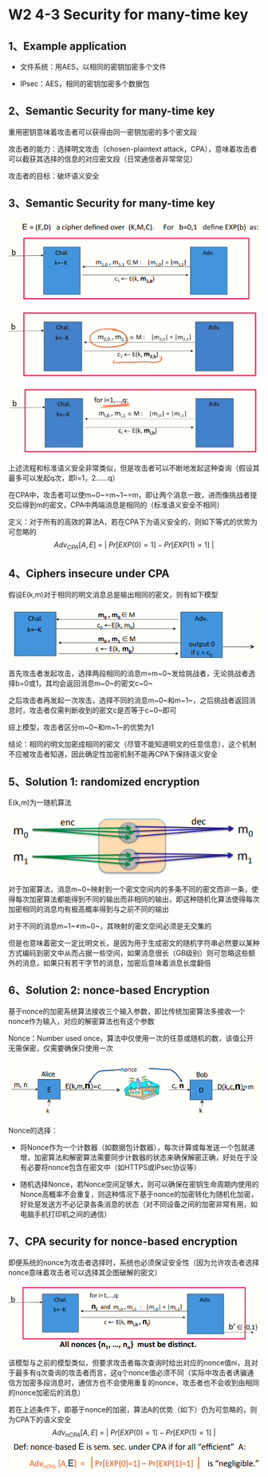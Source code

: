  # W2 4-3 Security for many-time key

## 1、Example application

* 文件系统：用AES，以相同的密钥加密多个文件

* IPsec：AES，相同的密钥加密多个数据包

## 2、Semantic Security for many-time key

重用密钥意味着攻击者可以获得由同一密钥加密的多个密文段

攻击者的能力：选择明文攻击（chosen-plaintext attack，CPA），意味着攻击者可以截获其选择的信息的对应密文段（日常通信者非常常见）

攻击者的目标：破坏语义安全

## 3、Semantic Security for many-time key

![image-20210613095822796](.././images/image-20210613095822796.png)

![image-20210613095830046](.././images/image-20210613095830046.png)

![image-20210613095836723](.././images/image-20210613095836723.png)

上述流程和标准语义安全非常类似，但是攻击者可以不断地发起这种查询（假设其最多可以发起q次，即i=1，2……q）

在CPA中，攻击者可以使m~0~=m~1~=m，即让两个消息一致，进而像挑战者提交后得到m的密文，CPA中两端消息是相同的（标准语义安全不相同）

定义：对于所有的高效的算法A，若在CPA下为语义安全的，则如下等式的优势为可忽略的
$$
Adv_{CPA}[A,E] \ = \ | \   Pr[EXP(0)=1]-Pr[EXP(1)=1]\ |
$$

## 4、Ciphers insecure under CPA

假设E(k,m)对于相同的明文消息总是输出相同的密文，则有如下模型

![image-20210613095948764](.././images/image-20210613095948764.png)

首先攻击者发起攻击，选择两段相同的消息m=m~0~发给挑战者，无论挑战者选择b=0或1，其均会返回消息m~0~的密文c~0~

之后攻击者再发起一次攻击，选择不同的消息m~0~和m~1~，之后挑战者返回消息时，攻击者仅需判断收到的密文c是否等于c~0~即可

综上模型，攻击者区分m~0~和m~1~的优势为1

结论：相同的明文加密成相同的密文（尽管不能知道明文的任意信息），这个机制不应被攻击者知道，因此确定性加密机制不能再CPA下保持语义安全

## 5、Solution 1: randomized encryption

E(k,m)为一随机算法

![image-20210613095955416](.././images/image-20210613095955416.png)

对于加密算法，消息m~0~映射到一个密文空间内的多条不同的密文而非一条，使得每次加密算法都能得到不同的输出而非相同的输出，即这种随机化算法使得每次加密相同的消息均有极高概率得到与之前不同的输出

对于不同的消息m~1~≠m~0~，其映射的密文空间必须是无交集的

但是也意味着密文一定比明文长，是因为用于生成密文的随机字符串必然要以某种方式编码到密文中从而占据一些空间，如果消息很长（GB级别）则可忽略这些额外的消息，如果只有若干字节的消息，加密后意味着消息长度翻倍

## 6、Solution 2: nonce-based Encryption

基于nonce的加密系统算法接收三个输入参数，即比传统加密算法多接收一个nonce作为输入，对应的解密算法也有这个参数

Nonce：Number used once，算法中仅使用一次的任意或随机的数，该值公开无需保密，仅需要确保只使用一次

![image-20210613100002024](.././images/image-20210613100002024.png)

Nonce的选择：

* 将Nonce作为一个计数器（如数据包计数器），每次计算或每发送一个包就递增，加密算法和解密算法需要同步计数器的状态来确保解密正确，好处在于没有必要将nonce包含在密文中（如HTTPS或IPsec协议等）

* 随机选择Nonce，若Nonce空间足够大，则可以确保在密钥生命周期内使用的Nonce高概率不会重复，则这种情况下基于nonce的加密转化为随机化加密，好处是发送方不必记录各条消息的状态（对不同设备之间的加密非常有用，如电脑手机打印机之间的通信）

## 7、CPA security for nonce-based encryption

即便系统的nonce为攻击者选择时，系统也必须保证安全性（因为允许攻击者选择nonce意味着攻击者可以选择其企图破解的密文）

![image-20210613100010082](.././images/image-20210613100010082.png)

该模型与之前的模型类似，但要求攻击者每次查询时给出对应的nonce值ni，且对于最多有q次查询的攻击者而言，这q个nonce值必须不同（实际中攻击者诱骗通信方加密多段消息时，通信方也不会使用重复的nonce，攻击者也不会收到由相同的nonce加密后的消息）

若在上述条件下，即基于nonce的加密，算法A的优势（如下）仍为可忽略的，则为CPA下的语义安全
$$
Adv_{nCPA}[A,E] \ = \ | \ Pr[EXP(0)=1] - Pr[EXP(1)=1]\ |
$$
![image-20210613100206720](.././images/image-20210613100206720.png)